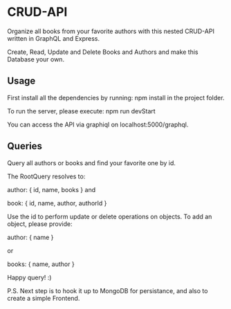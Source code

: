 # CRUD-API

Organize all books from your favorite authors with this nested CRUD-API written in GraphQL and Express.

Create, Read, Update and Delete Books and Authors and make this Database your own.

## Usage

First install all the dependencies by running:
npm install
in the project folder.

To run the server, please execute: 
npm run devStart 


You can access the API via graphiql on localhost:5000/graphql.

## Queries

Query all authors or books and find your favorite one by id.

The RootQuery resolves to:

author: {
    id,
    name,
    books
}
and 

book: {
    id,
    name,
    author,
    authorId
}

Use the id to perform update or delete operations on objects.
To add an object, please provide:

author: {
    name
}

or

books: {
    name,
    author
}

Happy query! :)

P.S. Next step is to hook it up to MongoDB for persistance, and also to create a simple Frontend.